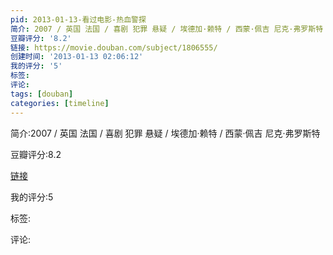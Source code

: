 ```yaml
---
pid: 2013-01-13-看过电影-热血警探
简介: 2007 / 英国 法国 / 喜剧 犯罪 悬疑 / 埃德加·赖特 / 西蒙·佩吉 尼克·弗罗斯特
豆瓣评分: '8.2'
链接: https://movie.douban.com/subject/1806555/
创建时间: '2013-01-13 02:06:12'
我的评分: '5'
标签:
评论:
tags: [douban]
categories: [timeline]
---
```

简介:2007 / 英国 法国 / 喜剧 犯罪 悬疑 / 埃德加·赖特 / 西蒙·佩吉 尼克·弗罗斯特

豆瓣评分:8.2

[链接](https://movie.douban.com/subject/1806555/)

我的评分:5

标签:

评论:

